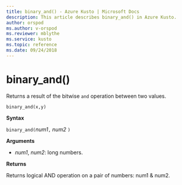 ```yaml
---
title: binary_and() - Azure Kusto | Microsoft Docs
description: This article describes binary_and() in Azure Kusto.
author: orspod
ms.author: v-orspod
ms.reviewer: mblythe
ms.service: kusto
ms.topic: reference
ms.date: 09/24/2018
---
```

# binary_and()

Returns a result of the bitwise `and` operation between two values.

```kusto
binary_and(x,y)	
```

**Syntax**

`binary_and(`*num1*`,` *num2* `)`

**Arguments**

* *num1*, *num2*: long numbers.

**Returns**

Returns logical AND operation on a pair of numbers: num1 & num2.